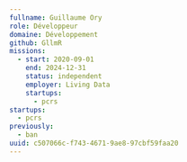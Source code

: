 ```yaml
---
fullname: Guillaume Ory
role: Développeur
domaine: Développement
github: GllmR
missions:
  - start: 2020-09-01
    end: 2024-12-31
    status: independent
    employer: Living Data
    startups:
      - pcrs
startups:
  - pcrs
previously:
  - ban
uuid: c507066c-f743-4671-9ae8-97cbf59faa20
---
```

